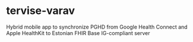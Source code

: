 # tervise-varav
Hybrid mobile app to synchronize PGHD from Google Health Connect and Apple HealthKit to Estonian FHIR Base IG-compliant server 

